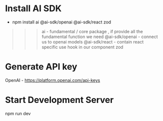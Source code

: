 # Install AI SDK
- npm install ai @ai-sdk/openai @ai-sdk/react zod

>>> ai - fundamental / core package , if provide all the fundamental function we need
>>> @ai-sdk/openai - connect us to openai models
>>> @ai-sdk/react - contain react specific use hook in our component
>>> zod

# Generate API key
  OpenAI - https://platform.openai.com/api-keys

# Start Development Server
  npm run dev